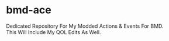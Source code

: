 # bmd-ace
Dedicated Repository For My Modded Actions &amp; Events For BMD.  
This Will Include My QOL Edits As Well.
